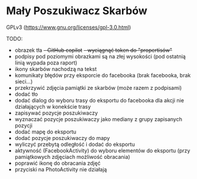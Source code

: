 # Mały Poszukiwacz Skarbów

GPLv3 (https://www.gnu.org/licenses/gpl-3.0.html)

TODO:

- obrazek tła
  ~~- GitHub copilot~~
  ~~- wyciągnąć token do "propertisów"~~
- podpisy pod poziomymi obrazkami są na złej wysokości (pod ostatnią linią wypada poza raport)
- ikony skarbów nachodzą na tekst
- komunikaty błędów przy eksporcie do facebooka (brak facebooka, brak sieci...)
- przekrzywić zdjęcia pamiątki ze skarbów (może razem z podpisami)
- dodać tło
- dodać dialog do wyboru trasy do eksportu do facebooka dla akcji nie działających w konekście trasy
- zapisywać pozycje poszukiwaczy
- wyznaczać pozycje poszukiwaczy jako mediany z grupy zapisanych pozycji
- dodać mapę do eksportu
- dodać pozycje poszukiwaczy do mapy
- wyliczyć przebytą odległość i dodać do eksportu
- aktywność (FacebookActivity) do wyboru elementów do eksportu (przy pamiątkowych zdjęciach możliwość obracania)
- poprawić ikonę do obracania zdjęć
- przyciski na PhotoActivity nie działają